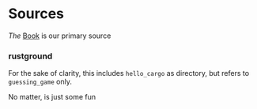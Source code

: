 # Sources

*The* [Book](https://doc.rust-lang.org/book/) is our primary source

### rustground

For the sake of clarity, this includes `hello_cargo` as
directory, but refers to `guessing_game` only.

No matter, is just some fun
